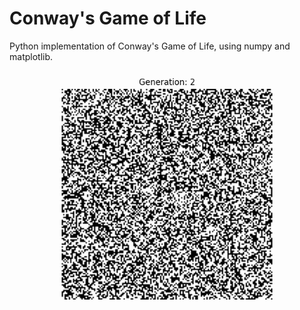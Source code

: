 # Conway's Game of Life

Python implementation of Conway's Game of Life, using numpy and matplotlib.

![example](output/example.gif)